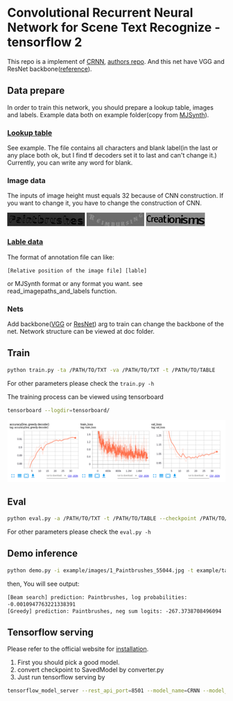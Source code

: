 # Convolutional Recurrent Neural Network for Scene Text Recognize - tensorflow 2

This repo is a implement of [CRNN](http://arxiv.org/abs/1507.05717), [authors repo](https://github.com/bgshih/crnn).
And this net have VGG and ResNet backbone([reference](http://openaccess.thecvf.com/content_ICCV_2017/papers/Cheng_Focusing_Attention_Towards_ICCV_2017_paper.pdf)).

## Data prepare

In order to train this network, you should prepare a lookup table, images and labels. Example data both on example folder(copy from [MJSynth](https://www.robots.ox.ac.uk/~vgg/data/text/)).

### [Lookup table](./example/table.txt)

See example. The file contains all characters and blank label(in the last or any place both ok, but I find tf decoders set it to last and can't change it.) Currently, you can write any word for blank.

### Image data

The inputs of image height must equals 32 because of CNN construction. If you want to change it, you have to change the construction of CNN.

![Paintbrushes](example/images/1_Paintbrushes_55044.jpg)
![Reimbursing](example/images/2_Reimbursing_64165.jpg)
![Creationisms](example/images/3_Creationisms_17934.jpg)

### [Lable data](./example/annotation.txt)

The format of annotation file can like:
```
[Relative position of the image file] [lable]
```
or MJSynth format or any format you want. see read_imagepaths_and_labels function.

### Nets

Add backbone([VGG](doc/VGG_CRNN.png) or [ResNet](doc/ResNet_CRNN.png)) arg to train can change the backbone of the net.
Network structure can be viewed at doc folder.


## Train

```bash
python train.py -ta /PATH/TO/TXT -va /PATH/TO/TXT -t /PATH/TO/TABLE
```

For other parameters please check the `train.py -h`

The training process can be viewed using tensorboard

```bash
tensorboard --logdir=tensorboard/
```

![tensorboard](doc/tensorboard.png)

## Eval

```bash
python eval.py -a /PATH/TO/TXT -t /PATH/TO/TABLE --checkpoint /PATH/TO/CHECKPOINT
```

For other parameters please check the `eval.py -h`

## Demo inference

```bash
python demo.py -i example/images/1_Paintbrushes_55044.jpg -t example/table.txt --model /PATH/TO/MODEL
```

then, You will see output:
```
[Beam search] prediction: Paintbrushes, log probabilities: -0.0010947763221338391
[Greedy] prediction: Paintbrushes, neg sum logits: -267.3738708496094
```

## Tensorflow serving

Please refer to the official website for [installation](https://www.tensorflow.org/tfx/serving/setup).

1. First you should pick a good model.
2. convert checkpoint to SavedModel by converter.py
3. Just run tensorflow serving by 
```bash
tensorflow_model_server --rest_api_port=8501 --model_name=CRNN --model_base_path="/path/to/SavedModel/"
```